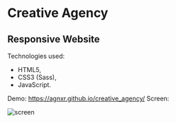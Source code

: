 # Creative Agency

## Responsive Website

Technologies used:

* HTML5,
* CSS3 (Sass),
* JavaScript.

Demo: https://agnxr.github.io/creative_agency/
Screen:

![screen](https://user-images.githubusercontent.com/32043294/36076686-e87f4a72-0f5f-11e8-8aad-d849f8cb8c96.png)






